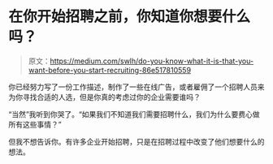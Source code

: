 # 在你开始招聘之前，你知道你想要什么吗？

> 原文：<https://medium.com/swlh/do-you-know-what-it-is-that-you-want-before-you-start-recruiting-86e517810559>

你已经努力写了一份工作描述，制作了一些在线广告，或者雇佣了一个招聘人员来为你寻找合适的人选，但是你真的考虑过你的企业需要谁吗？

“当然”我听到你哭了。“如果我们不知道我们需要招聘什么，我们为什么要费心做所有这些事情？”

但我不想告诉你。有许多企业开始招聘，只是在招聘过程中改变了他们想要什么的想法。